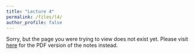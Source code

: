 ```yaml
---
title: "Lecture 4"
permalink: /files/l4/
author_profile: false
---
```


Sorry, but the page you were trying to view does not exist yet. Please visit [here](/l4.pdf) for the PDF version of the notes instead.

